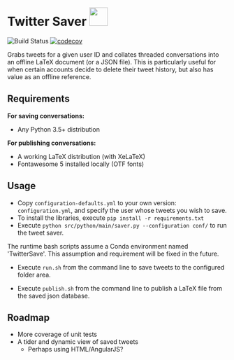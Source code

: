 
  
# Twitter Saver    <img src="https://upload.wikimedia.org/wikipedia/en/9/9f/Twitter_bird_logo_2012.svg" width="42">
  
![Build Status](https://travis-ci.org/jmccartin/twitter_saver.svg?branch=master) 
[![codecov](https://codecov.io/gh/jmccartin/twitter_saver/branch/master/graph/badge.svg)](https://codecov.io/gh/jmccartin/twitter_saver)
       
Grabs tweets for a given user ID and collates threaded conversations into an offline LaTeX document (or a JSON file). This is particularly useful for when certain accounts decide to delete their tweet history, but also has value as an offline reference.
  
## Requirements  
**For saving conversations:** 
- Any Python 3.5+ distribution
 
**For publishing conversations:**  
- A working LaTeX distribution (with XeLaTeX)  
- Fontawesome 5 installed locally (OTF fonts)
  
## Usage
  
- Copy `configuration-defaults.yml` to your own version: `configuration.yml`, and specify the user whose tweets you wish to save. 
- To install the libraries, execute `pip install -r requirements.txt`  
- Execute `python src/python/main/saver.py --configuration conf/` to run the tweet saver.

The runtime bash scripts assume a Conda environment named 'TwitterSave'.
This assumption and requirement will be fixed in the future.
 - Execute `run.sh` from the command line to save tweets to the configured  
folder area.  
  
 - Execute `publish.sh` from the command line to publish a LaTeX file from   
the saved json database.
  
## Roadmap  
  
- More coverage of unit tests
- A tider and dynamic view of saved tweets  
  - Perhaps using HTML/AngularJS?